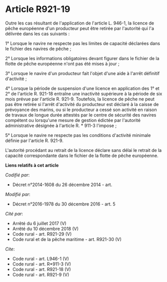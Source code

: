 # Article R921-19

Outre les cas résultant de l'application de l'article L. 946-1, la licence de pêche européenne d'un producteur peut être
retirée par l'autorité qui l'a délivrée dans les cas suivants : 

1° Lorsque le navire ne respecte pas les limites de capacité déclarées dans le fichier des navires de pêche ; 

2° Lorsque les informations obligatoires devant figurer dans le fichier de la flotte de pêche européenne n'ont pas été mises
à jour ; 

3° Lorsque le navire d'un producteur fait l'objet d'une aide à l'arrêt définitif d'activité ; 

4° Lorsque la période de suspension d'une licence en application des 1° et 2° de l'article R. 921-18 entraîne une inactivité
supérieure à la période de six mois prévue par l'article R. 921-9. Toutefois, la licence de pêche ne peut pas être retirée si
l'arrêt d'activité du producteur est déclaré à la caisse de prévoyance des marins, ou si le producteur a cessé son activité
en raison de travaux de longue durée attestés par le centre de sécurité des navires compétent ou lorsqu'une mesure de gestion
édictée par l'autorité administrative désignée à l'article R. * 911-3 l'impose ; 

5° Lorsque le navire ne respecte pas les conditions d'activité minimale définie par l'article R. 921-9. 

L'autorité procédant au retrait de la licence déclare sans délai le retrait de la capacité correspondante dans le fichier de
la flotte de pêche européenne.

**Liens relatifs à cet article**

_Codifié par_:

  - Décret n°2014-1608 du 26 décembre 2014 - art.

_Modifié par_:

  - Décret n°2016-1978 du 30 décembre 2016 - art. 5

_Cité par_:

  - Arrêté du 6 juillet 2017 (V)
  - Arrêté du 10 décembre 2018 (V)
  - Code rural - art. R921-29 (V)
  - Code rural et de la pêche maritime - art. R921-30 (V)

_Cite_:

  - Code rural - art. L946-1 (V)
  - Code rural - art. R*911-3 (V)
  - Code rural - art. R921-18 (V)
  - Code rural - art. R921-9 (V)
